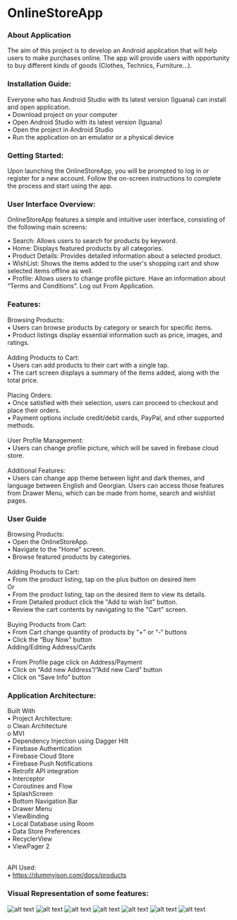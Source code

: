 # OnlineStoreApp

### About Application
The aim of this project is to develop an Android application that will help users to make purchases online. The app will provide users with opportunity to buy different kinds of goods (Clothes, Technics, Furniture…). 

### Installation Guide:
Everyone who has Android Studio with its latest version (Iguana) can install and open application. <br />
•	Download project on your computer <br />
•	Open Android Studio with its latest version (Iguana) <br /> 
•	Open the project in Android Studio <br />
•	Run the application on an emulator or a physical device <br />

### Getting Started:
Upon launching the OnlineStoreApp, you will be prompted to log in or register for a new account. Follow the on-screen instructions to complete the process and start using the app.

### User Interface Overview:
OnlineStoreApp features a simple and intuitive user interface, consisting of the following main screens: <br /> 

•	Search: Allows users to search for products by keyword. <br />
•	Home: Displays featured products by all categories. <br />
•	Product Details: Provides detailed information about a selected product. <br />
•	WishList: Shows the items added to the user's shopping cart and show selected items offline as well. <br />
•	Profile: Allows users to change profile picture. Have an information about “Terms and Conditions”. Log out From Application. <br />

### Features:
Browsing Products: <br />
•	Users can browse products by category or search for specific items. <br />
•	Product listings display essential information such as price, images, and ratings. <br /> <br />
Adding Products to Cart: <br />
•	Users can add products to their cart with a single tap. <br />
•	The cart screen displays a summary of the items added, along with the total price. <br /> <br /> 
Placing Orders: <br />
•	Once satisfied with their selection, users can proceed to checkout and place their orders. <br />
•	Payment options include credit/debit cards, PayPal, and other supported methods. <br /> <br />
User Profile Management: <br />
•	Users can change profile picture, which will be saved in firebase cloud store. <br /> <br />
Additional Features: <br />
•	Users can change app theme between light and dark themes, and language between English and Georgian. Users can access those features from Drawer Menu, 
which can be made from home, search and wishlist pages. <br />

### User Guide
Browsing Products: <br />
•	Open the OnlineStoreApp. <br />
•	Navigate to the "Home" screen. <br />
•	Browse featured products by categories. <br /> <br />
Adding Products to Cart:<br />
•	From the product listing, tap on the plus button on desired item <br />
Or <br />
•	From the product listing, tap on the desired item to view its details. <br />
•	From Detailed product click the "Add to wish list" button.<br />
•	Review the cart contents by navigating to the "Cart" screen. <br /> <br />
Buying Products from Cart:<br />
•	From Cart change quantity of products by “+” or “-“ buttons <br />
•	Click the “Buy Now” button <br />
Adding/Editing Address/Cards <br /> <br />
•	From Profile page click on Address/Payment <br />
•	Click on “Add new Address”/”Add new Card” button <br />
•	Click on “Save Info” button <br />

### Application Architecture:
Built With  <br />
•	Project Architecture: <br />
o	Clean Architecture <br />
o	MVI <br />
•	Dependency Injection using Dagger Hilt <br />
•	Firebase Authentication <br />
•	Firebase Cloud Store <br />
•	Firebase Push Notifications <br />
•	Retrofit API integration <br />
•	Interceptor <br />
•	Coroutines and Flow <br />
•	SplashScreen <br />
•	Bottom Navigation Bar <br />
•	Drawer Menu <br />
•	ViewBinding <br />
•	Local Database using Room <br />
•	Data Store Preferences <br />
•	RecyclerView <br />
•	ViewPager 2 <br /> <br />

API Used: <br />
•	https://dummyjson.com/docs/products <br />

### Visual Representation of some features:
![alt text](https://github.com/agabunia/final-project/blob/master/ApplicationUI/LoginScreen.png?raw=true)
![alt text](https://github.com/agabunia/final-project/blob/master/ApplicationUI/RegisterScreen.png?raw=true)
![alt text](https://github.com/agabunia/final-project/blob/master/ApplicationUI/SearchScreen.png?raw=true)
![alt text](https://github.com/agabunia/final-project/blob/master/ApplicationUI/HomeScreen.png?raw=true)
![alt text](https://github.com/agabunia/final-project/blob/master/ApplicationUI/ProductDetailedScreen.png?raw=true)
![alt text](https://github.com/agabunia/final-project/blob/master/ApplicationUI/EmptyWishlistScreen.pngraw=true)
![alt text](https://github.com/agabunia/final-project/blob/master/ApplicationUI/WishlistScreen.png?raw=true)

